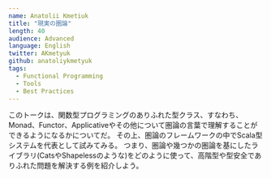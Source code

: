 ```yaml
---
name: Anatolii Kmetiuk
title: "現実の圏論"
length: 40
audience: Advanced
language: English
twitter: AKmetyuk
github: anatoliykmetyuk
tags:
  - Functional Programming
  - Tools
  - Best Practices
---
```

このトークは、関数型プログラミングのありふれた型クラス、すなわち、Monad、Functor、Applicativeやその他について圏論の言葉で理解することができるようになるかについてだ。
その上、圏論のフレームワークの中でScala型システムを代表として試みてみる。
つまり、圏論や幾つかの圏論を基にしたライブラリ(CatsやShapelessのような)をどのように使って、高階型や型安全でありふれた問題を解決する例を紹介しよう。
